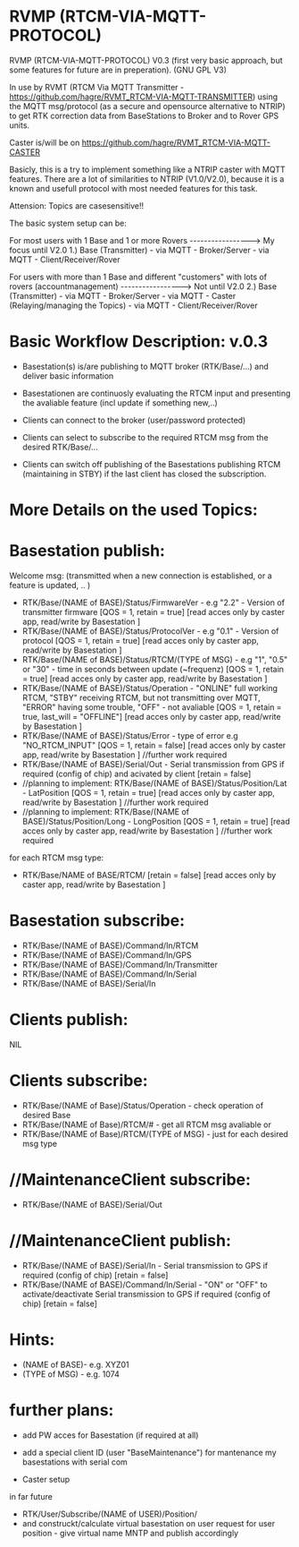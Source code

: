 # RVMP (RTCM-VIA-MQTT-PROTOCOL)

RVMP (RTCM-VIA-MQTT-PROTOCOL) V0.3 (first very basic approach, but some features for future are in preperation). (GNU GPL V3)

In use by RVMT (RTCM Via MQTT Transmitter - https://github.com/hagre/RVMT_RTCM-VIA-MQTT-TRANSMITTER) using the MQTT msg/protocol (as a secure and opensource alternative to NTRIP) to get RTK correction data from BaseStations to Broker and to Rover GPS units.

Caster is/will be on https://github.com/hagre/RVMT_RTCM-VIA-MQTT-CASTER

Basicly, this is a try to implement something like a NTRIP caster with MQTT features. There are a lot of similarities to NTRIP (V1.0/V2.0), because it is a known and usefull protocol with most needed features for this task.

Attension: Topics are casesensitive!!

The basic system setup can be:

For most users with 1 Base and 1 or more Rovers -----------------> My focus until V2.0
1.) Base (Transmitter) - via MQTT - Broker/Server - via MQTT - Client/Receiver/Rover

For users with more than 1 Base and different "customers" with lots of rovers (accountmanagement) -----------------> Not until V2.0
2.) Base (Transmitter) - via MQTT - Broker/Server - via MQTT - Caster (Relaying/managing the Topics) - via MQTT - Client/Receiver/Rover
                                      

# Basic Workflow Description: v.0.3
+ Basestation(s) is/are publishing to MQTT broker (RTK/Base/...) and deliver basic information 
+ Basestationen are continuosly evaluating the RTCM input and presenting the avaliable feature (incl update if something new,..)

+ Clients can connect to the broker (user/password protected)
+ Clients can select to subscribe to the required RTCM msg from the desired RTK/Base/... 
+ Clients can switch off publishing of the Basestations publishing RTCM (maintaining in STBY) if the last client has closed the subscription.


# More Details on the used Topics:

# Basestation publish:
Welcome msg: (transmitted when a new connection is established, or a feature is updated, .. )
+ RTK/Base/(NAME of BASE)/Status/FirmwareVer - e.g "2.2" - Version of transmitter firmware [QOS = 1, retain = true] [read acces only by caster app, read/write by Basestation ]
+ RTK/Base/(NAME of BASE)/Status/ProtocolVer - e.g "0.1" - Version of protocol [QOS = 1, retain = true] [read acces only by caster app, read/write by Basestation ]
+ RTK/Base/(NAME of BASE)/Status/RTCM/(TYPE of MSG) - e.g "1", "0.5" or "30" - time in seconds between update (~frequenz) [QOS = 1, retain = true] [read acces only by caster app, read/write by Basestation ]
+ RTK/Base/(NAME of BASE)/Status/Operation - "ONLINE" full working RTCM, "STBY" receiving RTCM, but not transmitting over MQTT, "ERROR" having some trouble, "OFF" - not avaliable  [QOS = 1, retain = true, last_will = "OFFLINE"] [read acces only by caster app, read/write by Basestation ]
+ RTK/Base/(NAME of BASE)/Status/Error - type of error e.g "NO_RTCM_INPUT"  [QOS = 1, retain = false] [read acces only by caster app, read/write by Basestation ] //further work required 
+ RTK/Base/(NAME of BASE)/Serial/Out -  Serial transmission from GPS if required (config of chip) and acivated by client [retain = false] 
+ //planning to implement: RTK/Base/(NAME of BASE)/Status/Position/Lat - LatPosition [QOS = 1, retain = true] [read acces only by caster app, read/write by Basestation ] //further work required 
+ //planning to implement: RTK/Base/(NAME of BASE)/Status/Position/Long - LongPosition [QOS = 1, retain = true] [read acces only by caster app, read/write by Basestation ] //further work required 

for each RTCM msg type:
+ RTK/Base/NAME of BASE/RTCM/<TYPE of MSG> [retain = false] [read acces only by caster app, read/write by Basestation ]

# Basestation subscribe:
+ RTK/Base/(NAME of BASE)/Command/In/RTCM 
+ RTK/Base/(NAME of BASE)/Command/In/GPS 
+ RTK/Base/(NAME of BASE)/Command/In/Transmitter 
+ RTK/Base/(NAME of BASE)/Command/In/Serial
+ RTK/Base/(NAME of BASE)/Serial/In

# Clients publish:
NIL

# Clients subscribe:
+ RTK/Base/(NAME of Base)/Status/Operation - check operation of desired Base
+ RTK/Base/(NAME of Base)/RTCM/# - get all RTCM msg avaliable
or 
+ RTK/Base/(NAME of Base)/RTCM/(TYPE of MSG) - just for each desired msg type

# //MaintenanceClient subscribe:
+ RTK/Base/(NAME of BASE)/Serial/Out

# //MaintenanceClient publish:
+ RTK/Base/(NAME of BASE)/Serial/In -  Serial transmission to GPS if required (config of chip) [retain = false] 
+ RTK/Base/(NAME of BASE)/Command/In/Serial - "ON" or "OFF" to activate/deactivate Serial transmission to GPS if required (config of chip) [retain = false] 

# Hints:
+ (NAME of BASE)- e.g. XYZ01  
+ (TYPE of MSG) - e.g. 1074


# further plans:
+ add PW acces for Basestation (if required at all)
+ add a special client ID  (user "BaseMaintenance") for mantenance my basestations with serial com

+ Caster setup

in far future
+ RTK/User/Subscribe/(NAME of USER)/Position/
+ and construckt/calculate virtual basestation on user request for user position - give virtual name MNTP and publish accordingly
